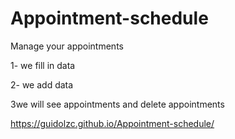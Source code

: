 # Appointment-schedule
 Manage your appointments
 
 1- we fill in data
 
 2- we add data 
 
 3we will see appointments and delete appointments


https://guidolzc.github.io/Appointment-schedule/


